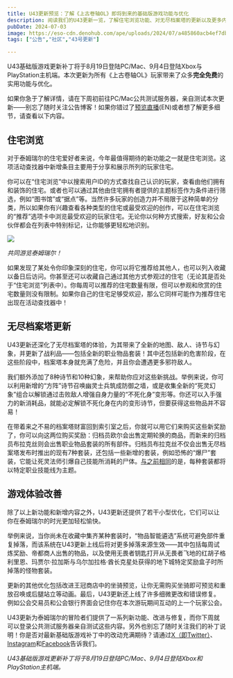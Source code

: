 ```yaml
---
title: U43更新预览：了解《上古卷轴OL》即将到来的基础版游戏功能与优化
description: 阅读我们的U43更新一览，了解住宅浏览功能、对无尽档案塔的更新以及更多内容！
pubDate: 2024-07-03
image: https://eso-cdn.denohub.com/ape/uploads/2024/07/a485860acb4ef7db7339db29ead9f8ec.jpg
tags: ["公告","社区","43号更新"]

---
```


U43基础版游戏更新补丁将于8月19日登陆PC/Mac、9月4日登陆Xbox与PlayStation主机端。本次更新为所有《上古卷轴OL》玩家带来了众多**完全免费**的实用功能与优化。

如果你急于了解详情，请在下周初前往PC/Mac公共测试服务器，亲自测试本次更新——别忘了随时关注公告博客！如果你错过了[预览直播](https://www.twitch.tv/videos/2188253758)(EN)或者想了解更多细节，请查看以下内容。

## 住宅浏览

对于泰姆瑞尔的住宅爱好者来说，今年最值得期待的新功能之一就是住宅浏览。这项活动查找器中新增条目主要用于分享和展示所列的玩家住宅。

你可以在“住宅浏览”中以搜索用户ID的方式查找自己认识的玩家，查看由他们拥有和装饰的住宅。或者也可以通过其他由住宅拥有者提供的主题标签作为条件进行筛选，例如“图书馆”或“据点”等。当然许多玩家的创造力并不局限于这种简单的分类，所以如果你有兴趣查看各种类型的住宅或最受欢迎的创作，可以在住宅浏览的“推荐”选项卡中浏览最受欢迎的玩家住宅。无论你以何种方式搜索，好友和公会伙伴都会在列表中特别标记，让你能够更轻松地识别。

![](https://eso-cdn.denohub.com/ape/uploads/2024/07/1fb5d9343a4564711c639ddeada956f3.jpg)

<p class="text-gray-500 text-sm text-center"><i>共同游览泰姆瑞尔！</i></p>

如果发现了某处令你印象深刻的住宅，你可以将它推荐给其他人，也可以列入收藏以备日后访问。你甚至还可以收藏自己通过其他方式参观过的住宅（无论其是否处于“住宅浏览”列表中）。你每周可以推荐的住宅数量有限，但可以参观和欣赏的住宅数量则没有限制。如果你自己的住宅足够受欢迎，那么它同样可能作为推荐住宅出现在活动查找器中！

## 无尽档案塔更新

U43更新还深化了无尽档案塔的体验，为其带来了全新的地图、敌人、诗节与幻象，并更新了战利品——包括全新的职业物品套装！其中还包括新的危害阶段，在这些阶段中，档案塔本身就充满了危险，并且你会遭遇更多邪符敌人。

我们额外添加了8种诗节和10种幻象，来帮助你应对这些新挑战。举例来说，你可以利用新增的“方阵”诗节召唤幽灵士兵筑成防御之墙，或是收集全新的“死灵幻象”组合以解锁通过击败敌人增强自身力量的“不死化身”变形等。你还可以入手强力的新消耗品，就能必定解锁不死化身在内的变形诗节，但要获得这些物品并不容易！

在带着来之不易的档案塔财富回到索引室之后，你就可以用它们来购买这些新奖励了，你可以向这两位购买奖励：归档员欧尔会出售定期轮换的商品，而新来的归档员布拉克丝则会出售职业物品套装的所有部件。归档员布拉克丝不仅会出售无尽档案塔发布时推出的现有7种套装，还包括一些新增的套装，例如恐怖的“爆尸”套装，它能让死灵法师引爆自己技能所消耗的尸体。[与之前相同](/news/post/64891)的是，每种套装都将以特定职业技能线为主题。

## 游戏体验改善

除了以上新功能和新增内容之外，U43更新还提供了若干小型优化，它们可以让你在泰姆瑞尔的时光更加轻松愉快。

举例来说，当你尚未在收藏中集齐某种套装时，“物品智能遴选”系统可避免部件重复掉落，而该系统在U43更新上线后将对更多掉落来源生效——其中包括每周试炼奖励、帝都商人出售的物品，以及使用无畏者钥匙打开从无畏者飞地的红胡子格利里恩、玛贾尔·拉加斯与乌尔加拉格·酋长克星处获得的地下城特定奖励盒子时所掉落的怪物套装。

更新的其他优化包括改进王冠商店中的坐骑预览，让你无需购买坐骑即可预览和重放召唤或后腿站立等动画。最后，U43更新还上线了许多细微更改和错误修复。例如公会交易员和公会银行界面会记住你在本次游玩期间互动的上一个玩家公会。

U43更新为泰姆瑞尔的冒险者们提供了一系列新功能、改进与修复，而你下周就可以登录公共测试服务器亲自测试这些内容。另外也别忘了随时关注我们的补丁说明！你是否对最新基础版游戏补丁中的改动充满期待？请通过[X（即Twitter）](https://twitter.com/TESOnline)、[Instagram](https://www.instagram.com/elderscrollsonline/)和[Facebook](https://www.facebook.com/elderscrollsonline)告诉我们。 

_U43基础版游戏更新补丁将于8月19日登陆PC/Mac、9月4日登陆Xbox和PlayStation主机端。_
